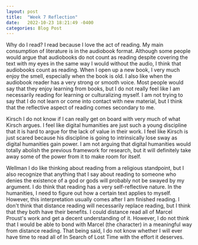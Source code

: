 ```yaml
---
layout: post
title:  "Week 7 Reflection"
date:   2022-10-23 18:21:49 -0400
categories: Blog Post
---
```

Why do I read?
I read because I love the act of reading. My main consumption of literature is in the audiobook format. Although some people would argue that audiobooks do not count as reading despite covering the text with my eyes in the same way I would without the audio, I think that audiobooks count as reading. When I open up a new book, I very much enjoy the smell, especially when the book is old. I also like when the audiobook reader has a very strong or smooth voice. Most people would say that they enjoy learning from books, but I do not really feel like I am necessarily reading for learning or culturalizing myself. I am not trying to say that I do not learn or come into contact with new material, but I think that the reflective aspect of reading comes secondary to me. 

Kirsch
I do not know if I can really get on board with very much of what Kirsch argues. I feel like digital humanities are just such a young discipline that it is hard to argue for the lack of value in their work. I feel like Kirsch is just scared because his discipline is going to intrinsically lose sway as digital humanities gain power. I am not arguing that digital humanities would totally abolish the previous framework for research, but it will definitely take away some of the power from it to make room for itself.

Wellman
I do like thinking about reading from a religious standpoint, but I also recognize that anything that I say about reading to someone who denies the existence of a god or gods will probably not be swayed by my argument. I do think that reading has a very self-reflective nature. In the humanities, I need to figure out how a certain text applies to myself. However, this interpretation usually comes after I am finished reading. I don't think that distance reading will necessarily replace reading, but I think that they both have their benefits. I could distance read all of Marcel Proust's work and get a decent understanding of it. However, I do not think that I would be able to bond with Marcel (the character) in a meaningful way from distance reading. That being said, I do not know whether I will ever have time to read all of In Search of Lost Time with the effort it deserves.